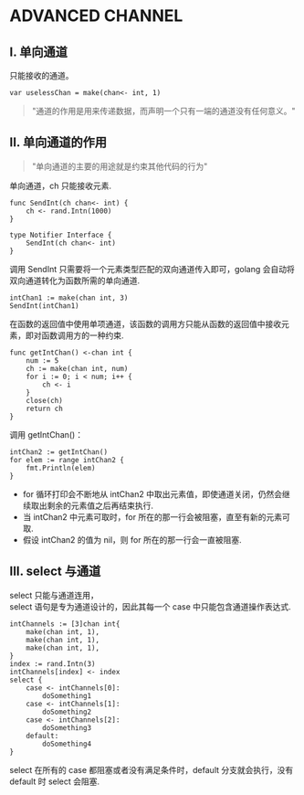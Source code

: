 # **ADVANCED CHANNEL**

## **I. 单向通道**

只能接收的通道。  
```
var uselessChan = make(chan<- int, 1)
```
> "通道的作用是用来传递数据，而声明一个只有一端的通道没有任何意义。"

## **II. 单向通道的作用**

> "单向通道的主要的用途就是约束其他代码的行为"

单向通道，ch 只能接收元素.
```
func SendInt(ch chan<- int) {
    ch <- rand.Intn(1000)
}

type Notifier Interface {
    SendInt(ch chan<- int)
}
```

调用 SendInt 只需要将一个元素类型匹配的双向通道传入即可，golang 会自动将双向通道转化为函数所需的单向通道.

```
intChan1 := make(chan int, 3)
SendInt(intChan1)
```

在函数的返回值中使用单项通道，该函数的调用方只能从函数的返回值中接收元素，即对函数调用方的一种约束.

```
func getIntChan() <-chan int {
    num := 5
    ch := make(chan int, num)
    for i := 0; i < num; i++ {
        ch <- i
    }
    close(ch)
    return ch
}
```

调用 getIntChan()：

```
intChan2 := getIntChan()
for elem := range intChan2 {
    fmt.Println(elem)
}
```

- for 循环打印会不断地从 intChan2 中取出元素值，即使通道关闭，仍然会继续取出剩余的元素值之后再结束执行.  
- 当 intChan2 中元素可取时，for 所在的那一行会被阻塞，直至有新的元素可取.
- 假设 intChan2 的值为 nil，则 for 所在的那一行会一直被阻塞.

## **III. select 与通道**

select 只能与通道连用，  
select 语句是专为通道设计的，因此其每一个 case 中只能包含通道操作表达式.  

```
intChannels := [3]chan int{
    make(chan int, 1),
    make(chan int, 1),
    make(chan int, 1),
}
index := rand.Intn(3)
intChannels[index] <- index
select {
    case <- intChannels[0]:
        doSomething1
    case <- intChannels[1]:
        doSomething2
    case <- intChannels[2]:
        doSomething3
    default:
        doSomething4
}
```

select 在所有的 case 都阻塞或者没有满足条件时，default 分支就会执行，没有 default 时 select 会阻塞.  


